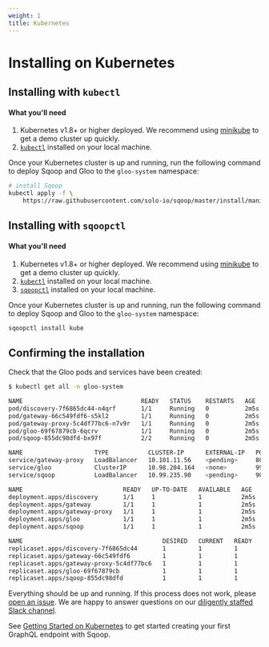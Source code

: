```yaml
---
weight: 1
title: Kubernetes
---
```



# Installing on Kubernetes

## Installing with `kubectl`

#### What you'll need

1. Kubernetes v1.8+ or higher deployed. We recommend using [minikube](https://kubernetes.io/docs/getting-started-guides/minikube/) to get a demo cluster up quickly.
1. [`kubectl`](https://kubernetes.io/docs/tasks/tools/install-kubectl/) installed on your local machine.

Once your Kubernetes cluster is up and running, run the following command to deploy Sqoop and Gloo to the `gloo-system` namespace:

```bash
# install Sqoop
kubectl apply -f \
    https://raw.githubusercontent.com/solo-io/sqoop/master/install/manifest/sqoop.yaml
```


## Installing with `sqoopctl`

#### What you'll need

1. Kubernetes v1.8+ or higher deployed. We recommend using [minikube](https://kubernetes.io/docs/getting-started-guides/minikube/) to get a demo cluster up quickly.
1. [`kubectl`](https://kubernetes.io/docs/tasks/tools/install-kubectl/) installed on your local machine.
1. [`sqoopctl`](https://github.com/solo-io/sqoop/releases/) installed on your local machine.

Once your Kubernetes cluster is up and running, run the following command to deploy Sqoop and Gloo to the `gloo-system` namespace:

```bash
sqoopctl install kube 
```

## Confirming the installation

Check that the Gloo pods and services have been created:

```bash
$ kubectl get all -n gloo-system

NAME                                 READY   STATUS    RESTARTS   AGE
pod/discovery-7f6865dc44-n4qrf       1/1     Running   0          2m5s
pod/gateway-66c549fdf6-s5kl2         1/1     Running   0          2m5s
pod/gateway-proxy-5c4df77bc6-n7v9r   1/1     Running   0          2m5s
pod/gloo-69f67879cb-6qcrv            1/1     Running   0          2m5s
pod/sqoop-855dc98dfd-bx97f           2/2     Running   0          2m5s

NAME                    TYPE           CLUSTER-IP      EXTERNAL-IP   PORT(S)                      AGE
service/gateway-proxy   LoadBalancer   10.101.11.56    <pending>     80:30045/TCP,443:31283/TCP   2m5s
service/gloo            ClusterIP      10.98.204.164   <none>        9977/TCP                     2m5s
service/sqoop           LoadBalancer   10.99.235.90    <pending>     9095:30772/TCP               2m5s

NAME                            READY   UP-TO-DATE   AVAILABLE   AGE
deployment.apps/discovery       1/1     1            1           2m5s
deployment.apps/gateway         1/1     1            1           2m5s
deployment.apps/gateway-proxy   1/1     1            1           2m5s
deployment.apps/gloo            1/1     1            1           2m5s
deployment.apps/sqoop           1/1     1            1           2m5s

NAME                                       DESIRED   CURRENT   READY   AGE
replicaset.apps/discovery-7f6865dc44       1         1         1       2m5s
replicaset.apps/gateway-66c549fdf6         1         1         1       2m5s
replicaset.apps/gateway-proxy-5c4df77bc6   1         1         1       2m5s
replicaset.apps/gloo-69f67879cb            1         1         1       2m5s
replicaset.apps/sqoop-855dc98dfd           1         1         1       2m5s
```

Everything should be up and running. If this process does not work, please [open an issue](https://github.com/solo-io/sqoop/issues/new). We are happy to answer
questions on our [diligently staffed Slack channel](https://slack.solo.io/).

See [Getting Started on Kubernetes](../getting_started/kubernetes) to get started creating your first GraphQL endpoint with Sqoop.

